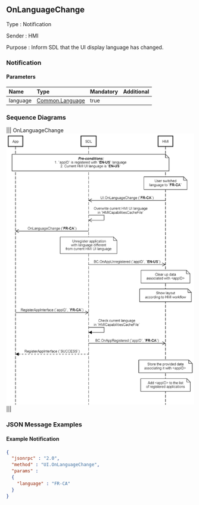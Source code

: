 ## OnLanguageChange

Type
: Notification

Sender
: HMI

Purpose
: Inform SDL that the UI display language has changed.

### Notification

#### Parameters

|Name|Type|Mandatory|Additional|
|:---|:---|:--------|:---------|
|language|[Common.Language](../../common/enums/#language)|true||

### Sequence Diagrams

|||
OnLanguageChange
![OnLanguageChange](./assets/OnLanguageChange.png)
|||

### JSON Message Examples

#### Example Notification

```json
{
  "jsonrpc" : "2.0",
  "method" : "UI.OnLanguageChange",
  "params" :
  {
    "language" : "FR-CA"
  }
}
```
